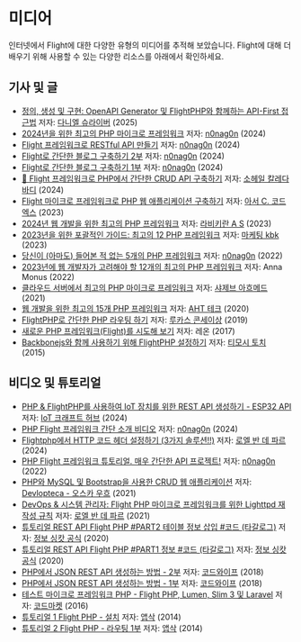 # 미디어

인터넷에서 Flight에 대한 다양한 유형의 미디어를 추적해 보았습니다. Flight에 대해 더 배우기 위해 사용할 수 있는 다양한 리소스를 아래에서 확인하세요.

## 기사 및 글

- [정의, 생성 및 구현: OpenAPI Generator 및 FlightPHP와 함께하는 API-First 접근법](https://dev.to/danielsc/define-generate-and-implement-an-api-first-approach-with-openapi-generator-and-flightphp-1fb3) 저자: [다니엘 슈라이버](https://github.com/daniel-sc) (2025)
- [2024년을 위한 최고의 PHP 마이크로 프레임워크](https://dev.to/n0nag0n/best-php-micro-frameworks-for-2024-19h6) 저자: [n0nag0n](https://github.com/n0nag0n) (2024)
- [Flight 프레임워크로 RESTful API 만들기](https://dev.to/n0nag0n/creating-a-restful-api-with-flight-framework-56lj) 저자: [n0nag0n](https://github.com/n0nag0n) (2024)
- [Flight로 간단한 블로그 구축하기 2부](https://dev.to/n0nag0n/building-a-simple-blog-with-flight-part-2-5acb) 저자: [n0nag0n](https://github.com/n0nag0n) (2024)
- [Flight로 간단한 블로그 구축하기 1부](https://dev.to/n0nag0n/building-a-simple-blog-with-flight-part-1-4ap8) 저자: [n0nag0n](https://github.com/n0nag0n) (2024)
- [🚀 Flight 프레임워크로 PHP에서 간단한 CRUD API 구축하기](https://dev.to/soheilkhaledabadi/build-a-simple-crud-api-in-php-with-the-flight-framework-5fnk) 저자: [소헤일 칼레다바디](https://dev.to/soheilkhaledabadi) (2024)
- [Flight 마이크로 프레임워크로 PHP 웹 애플리케이션 구축하기](https://reintech.io/blog/building-php-web-application-flight-micro-framework) 저자: [아서 C. 코드엑스](https://reintech.io/blog/author/arthur-c-codex) (2023)
- [2024년 웹 개발을 위한 최고의 PHP 프레임워크](https://www.simplilearn.com/tutorials/php-tutorial/php-framework) 저자: [라비키란 A S](https://www.simplilearn.com/tutorials/php-tutorial/php-framework) (2023)
- [2023년을 위한 포괄적인 가이드: 최고의 12 PHP 프레임워크](https://marketingkbk1.medium.com/top-12-php-frameworks-a-comprehensive-guide-for-2023-73746e49a1dd) 저자: [마케팅 kbk](https://marketingkbk1.medium.com/) (2023)
- [당신이 (아마도) 들어본 적 없는 5개의 PHP 프레임워크](https://dev.to/n0nag0n/5-php-frameworks-youve-probably-never-heard-of-3jc1) 저자: [n0nag0n](https://github.com/n0nag0n) (2022)
- [2023년에 웹 개발자가 고려해야 할 12개의 최고의 PHP 프레임워크](https://raygun.com/blog/top-php-frameworks/) 저자: Anna Monus (2022)
- [클라우드 서버에서 최고의 PHP 마이크로 프레임워크](https://www.cloudways.com/blog/php-micro-framework/) 저자: [샤제브 아흐메드](https://www.cloudways.com/blog/author/shahzebahmed/) (2021)
- [웹 개발을 위한 최고의 15개 PHP 프레임워크](https://blog.arrowhitech.com/php-framework-top-15-powerful-ones-for-your-web-development-2020/) 저자: [AHT 테크](https://blog.arrowhitech.com/author/aht-tech/) (2020)
- [FlightPHP로 간단한 PHP 라우팅 하기](https://lucasrconceicao.medium.com/easy-php-routing-with-flightphp-344a86a1a449) 저자: [루카스 콘세이상](https://lucasrconceicao.medium.com/) (2019)
- [새로운 PHP 프레임워크(Flight)를 시도해 보기](https://scaledimages.com/post/2017-09-20-trying-out-new-php-framework-flight/) 저자: 레온 (2017)
- [Backbonejs와 함께 사용하기 위해 FlightPHP 설정하기](https://timothytocci.com/category/flightphp/) 저자: [티모시 토치](https://timothytocci.com/author/timothytocci/) (2015)

## 비디오 및 튜토리얼

- [PHP & FlightPHP를 사용하여 IoT 장치를 위한 REST API 생성하기 - ESP32 API](https://www.youtube.com/watch?v=VpsuaIH0EiU) 저자: [IoT 크래프트 허브](https://www.youtube.com/@IoTCraftHub) (2024)
- [PHP Flight 프레임워크 간단 소개 비디오](https://www.youtube.com/watch?v=VCztp1QLC2c) 저자: [n0nag0n](https://www.youtube.com/@n0nag0n) (2024)
- [Flightphp에서 HTTP 코드 헤더 설정하기 (3가지 솔루션!!)](https://www.youtube.com/watch?v=g1i0iy3LqKo) 저자: [로엘 반 데 파르](https://www.youtube.com/@RoelVandePaar) (2024)
- [PHP Flight 프레임워크 튜토리얼. 매우 간단한 API 프로젝트!](https://www.youtube.com/watch?v=46WVlj1bXH0) 저자: [n0nag0n](https://www.youtube.com/@n0nag0n) (2022)
- [PHP와 MySQL 및 Bootstrap을 사용한 CRUD 웹 애플리케이션](https://www.youtube.com/watch?v=WC7gxan2kHU) 저자: [Devlopteca - 오스카 우흐](https://www.youtube.com/@Develoteca) (2021)
- [DevOps & 시스템 관리자: Flight PHP 마이크로 프레임워크를 위한 Lighttpd 재작성 규칙](https://www.youtube.com/watch?v=2_CVDbWKpJs) 저자: [로엘 반 데 파르](https://www.youtube.com/@RoelVandePaar) (2021)
- [튜토리얼 REST API Flight PHP #PART2 테이블 정보 삽입 #코드 (타갈로그)](https://www.youtube.com/watch?v=PpfCZc_j17w) 저자: [정보 싱캇 공식](https://www.youtube.com/@InfoSingkat) (2020)
- [튜토리얼 REST API Flight PHP #PART1 정보 #코드 (타갈로그)](https://www.youtube.com/watch?v=-f1a1wIAbJo) 저자: [정보 싱캇 공식](https://www.youtube.com/@InfoSingkat) (2020)
- [PHP에서 JSON REST API 생성하는 방법 - 2부](https://www.youtube.com/watch?v=QmNWvdJ0-Fw) 저자: [코드와이프](https://www.youtube.com/@Codewife) (2018)
- [PHP에서 JSON REST API 생성하는 방법 - 1부](https://www.youtube.com/watch?v=eyzd3orrUMs) 저자: [코드와이프](https://www.youtube.com/@Codewife) (2018)
- [테스트 마이크로 프레임워크 PHP - Flight PHP, Lumen, Slim 3 및 Laravel](https://www.youtube.com/watch?v=QRL1W4ofsqE) 저자: [코드마켓](https://www.youtube.com/@Codemarket) (2016)
- [튜토리얼 1 Flight PHP - 설치](https://www.youtube.com/watch?v=0sfsQfingB8) 저자: [앱삭](https://www.youtube.com/@absagg) (2014)
- [튜토리얼 2 Flight PHP - 라우팅 1부](https://www.youtube.com/watch?v=Rgmxy9w1MZI) 저자: [앱삭](https://www.youtube.com/@absagg) (2014)